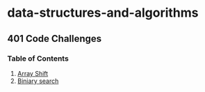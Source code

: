 # data-structures-and-algorithms

## 401 Code Challenges

### Table of Contents

1. [Array Shift](code401Challenges/readme/arrayShift.md)
2. [Biniary search](code401Challenges/readme/biniarySearch.md)
